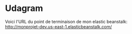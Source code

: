 # Udagram
Voici l'URL du point de terminaison de mon elastic beanstalk: http://monprojet-dev.us-east-1.elasticbeanstalk.com/
